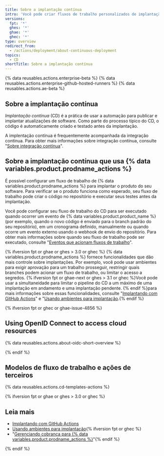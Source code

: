 ```yaml
---
title: Sobre a implantação contínua
intro: 'Você pode criar fluxos de trabalho personalizados de implantação contínua (CD) diretamente no repositório de {% data variables.product.prodname_dotcom %} com {% data variables.product.prodname_actions %}.'
versions:
  fpt: '*'
  ghes: '*'
  ghae: '*'
  ghec: '*'
type: overview
redirect_from:
  - /actions/deployment/about-continuous-deployment
topics:
  - CD
shortTitle: Sobre a implantação contínua
---
```


{% data reusables.actions.enterprise-beta %}
{% data reusables.actions.enterprise-github-hosted-runners %}
{% data reusables.actions.ae-beta %}

## Sobre a implantação contínua

_Implantação contínua_ (CD) é a prática de usar a automação para publicar e implantar atualizações de software. Como parte do processo típico do CD, o código é automaticamente criado e testado antes da implantação.

A implentação contínua é frequentemente acompanhada da integração contínua. Para obter mais informações sobre integração contínua, consulte "[Sobre integração contínua](/actions/guides/about-continuous-integration)".

## Sobre a implantação contínua que usa {% data variables.product.prodname_actions %}

É possível configurar um fluxo de trabalho de {% data variables.product.prodname_actions %} para implantar o produto do seu software. Para verificar se o produto funciona como esperado, seu fluxo de trabalho pode criar o código no repositório e executar seus testes antes da implantação.

Você pode configurar seu fluxo de trabalho do CD para ser executado quando ocorrer um evento de {% data variables.product.product_name %} (por exemplo, quando o novo código é enviado para o branch padrão do seu repositório), em um cronograma definido, manualmente ou quando ocorre um evento externo usando o webhook de envio do repositório. Para obter mais informações sobre quando seu fluxo de trabalho pode ser executado, consulte "[Eventos que acionam fluxos de trabalho](/actions/reference/events-that-trigger-workflows)".

{% ifversion fpt or ghae or ghes > 3.0 or ghec %}
{% data variables.product.prodname_actions %} fornece funcionalidades que dão mais controle sobre implantações. Por exemplo, você pode usar ambientes para exigir aprovação para um trabalho prosseguir, restringir quais branches podem acionar um fluxo de trabalho, ou limitar o acesso a segredos. {% ifversion fpt or ghae-next or ghes > 3.1 or ghec %}Você pode usar a simultaneidade para limitar o pipeline do CD a um máximo de uma implantação em andamento e uma implantação pendente. {% endif %}para mais informações sobre essas funcionalidades, consulte "[Implantando com GitHub Actions](/actions/deployment/deploying-with-github-actions)" e "[Usando ambientes para implantação](/actions/deployment/using-environments-for-deployment).{% endif %}

{% ifversion fpt or ghec or ghae-issue-4856 %}

## Using OpenID Connect to access cloud resources

{% data reusables.actions.about-oidc-short-overview %}

{% endif %}

## Modelos de fluxo de trabalho e ações de terceiros

{% data reusables.actions.cd-templates-actions %}

{% ifversion fpt or ghae or ghes > 3.0 or ghec %}

## Leia mais

- [Implantando com GitHub Actions](/actions/deployment/deploying-with-github-actions)
- [Usando ambientes para implantação](/actions/deployment/using-environments-for-deployment){% ifversion fpt or ghec %}
- "[Gerenciando cobrança para {% data variables.product.prodname_actions %}](/billing/managing-billing-for-github-actions)"{% endif %}

{% endif %}
